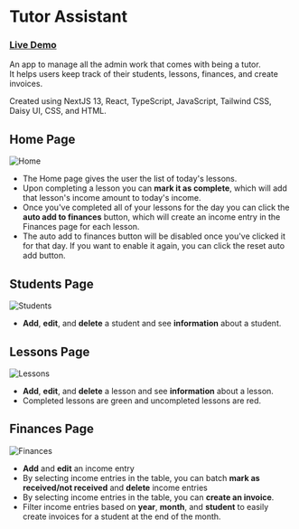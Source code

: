 # Tutor Assistant

### [Live Demo](https://tutor-assistant.vercel.app/)

An app to manage all the admin work that comes with being a tutor.   
It helps users keep track of their students, lessons, finances, and create invoices.

Created using NextJS 13, React, TypeScript, JavaScript, Tailwind CSS, Daisy UI, CSS, and HTML.

## Home Page
![Home](https://github.com/jinsun91/tutor-assistant/assets/33980648/7c5e5c78-0a1f-4f7a-9ecd-5303c4a1e40e)
- The Home page gives the user the list of today's lessons.   
- Upon completing a lesson you can **mark it as complete**, which will add that lesson's income amount to today's income.   
- Once you've completed all of your lessons for the day you can click the **auto add to finances** button, which will create an income entry in the Finances page for each lesson.
- The auto add to finances button will be disabled once you've clicked it for that day. If you want to enable it again, you can click the reset auto add button.

## Students Page
![Students](https://github.com/jinsun91/tutor-assistant/assets/33980648/a29b54e9-f9f6-45ee-9136-3b4e2973bcbf)
- **Add**, **edit**, and **delete** a student and see **information** about a student.

## Lessons Page
![Lessons](https://github.com/jinsun91/tutor-assistant/assets/33980648/f0306062-ccf8-476e-a2de-a51d55f44b3d)
- **Add**, **edit**, and **delete** a lesson and see **information** about a lesson.
- Completed lessons are green and uncompleted lessons are red.

## Finances Page
![Finances](https://github.com/jinsun91/tutor-assistant/assets/33980648/03dec85f-ee4e-4133-97b2-26ce0aba2ba9)
- **Add** and **edit** an income entry
- By selecting income entries in the table, you can batch **mark as received/not received** and **delete** income entries
- By selecting income entries in the table, you can **create an invoice**.
- Filter income entries based on **year**, **month**, and **student** to easily create invoices for a student at the end of the month.
